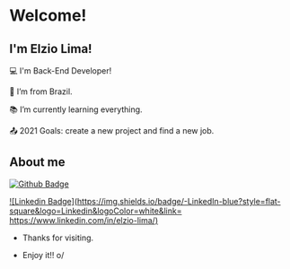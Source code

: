 
# Welcome!

 

## I'm Elzio Lima!

 

:computer: I'm Back-End Developer!

:house_with_garden: I’m from Brazil.

:books: I’m currently learning everything.

:outbox_tray: 2021 Goals: create a new project and find a new job.

 

## About me

[![Github Badge](https://img.shields.io/badge/-Github-000?style=flat-square&logo=Github&logoColor=white&link=https://github.com/ElzioLima)](ELzioLima)

[![Linkedin Badge](https://img.shields.io/badge/-LinkedIn-blue?style=flat-square&logo=Linkedin&logoColor=white&link= https://www.linkedin.com/in/elzio-lima/)](elzio-lima)


- Thanks for visiting.

- Enjoy it!! o/
